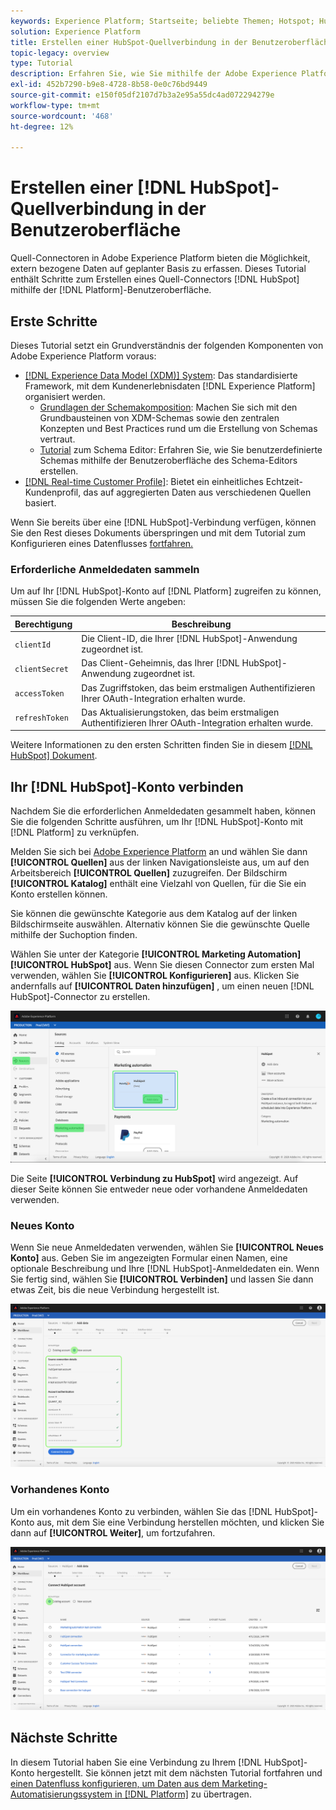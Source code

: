 ```yaml
---
keywords: Experience Platform; Startseite; beliebte Themen; Hotspot; Hubspot
solution: Experience Platform
title: Erstellen einer HubSpot-Quellverbindung in der Benutzeroberfläche
topic-legacy: overview
type: Tutorial
description: Erfahren Sie, wie Sie mithilfe der Adobe Experience Platform-Benutzeroberfläche eine HubSpot-Quellverbindung erstellen.
exl-id: 452b7290-b9e8-4728-8b58-0e0c76bd9449
source-git-commit: e150f05df2107d7b3a2e95a55dc4ad072294279e
workflow-type: tm+mt
source-wordcount: '468'
ht-degree: 12%

---
```


# Erstellen einer [!DNL HubSpot]-Quellverbindung in der Benutzeroberfläche

Quell-Connectoren in Adobe Experience Platform bieten die Möglichkeit, extern bezogene Daten auf geplanter Basis zu erfassen. Dieses Tutorial enthält Schritte zum Erstellen eines Quell-Connectors [!DNL HubSpot] mithilfe der [!DNL Platform]-Benutzeroberfläche.

## Erste Schritte

Dieses Tutorial setzt ein Grundverständnis der folgenden Komponenten von Adobe Experience Platform voraus:

* [[!DNL Experience Data Model (XDM)] System](../../../../../xdm/home.md): Das standardisierte Framework, mit dem Kundenerlebnisdaten  [!DNL Experience Platform] organisiert werden.
   * [Grundlagen der Schemakomposition](../../../../../xdm/schema/composition.md): Machen Sie sich mit den Grundbausteinen von XDM-Schemas sowie den zentralen Konzepten und Best Practices rund um die Erstellung von Schemas vertraut.
   * [Tutorial](../../../../../xdm/tutorials/create-schema-ui.md) zum Schema Editor: Erfahren Sie, wie Sie benutzerdefinierte Schemas mithilfe der Benutzeroberfläche des Schema-Editors erstellen.
* [[!DNL Real-time Customer Profile]](../../../../../profile/home.md): Bietet ein einheitliches Echtzeit-Kundenprofil, das auf aggregierten Daten aus verschiedenen Quellen basiert.

Wenn Sie bereits über eine [!DNL HubSpot]-Verbindung verfügen, können Sie den Rest dieses Dokuments überspringen und mit dem Tutorial zum Konfigurieren eines Datenflusses [fortfahren.](../../dataflow/marketing-automation.md)

### Erforderliche Anmeldedaten sammeln

Um auf Ihr [!DNL HubSpot]-Konto auf [!DNL Platform] zugreifen zu können, müssen Sie die folgenden Werte angeben:

| Berechtigung | Beschreibung |
| ---------- | ----------- |
| `clientId` | Die Client-ID, die Ihrer [!DNL HubSpot]-Anwendung zugeordnet ist. |
| `clientSecret` | Das Client-Geheimnis, das Ihrer [!DNL HubSpot]-Anwendung zugeordnet ist. |
| `accessToken` | Das Zugriffstoken, das beim erstmaligen Authentifizieren Ihrer OAuth-Integration erhalten wurde. |
| `refreshToken` | Das Aktualisierungstoken, das beim erstmaligen Authentifizieren Ihrer OAuth-Integration erhalten wurde. |

Weitere Informationen zu den ersten Schritten finden Sie in diesem [[!DNL HubSpot] Dokument](https://developers.hubspot.com/docs/methods/oauth2/oauth2-overview).

## Ihr [!DNL HubSpot]-Konto verbinden

Nachdem Sie die erforderlichen Anmeldedaten gesammelt haben, können Sie die folgenden Schritte ausführen, um Ihr [!DNL HubSpot]-Konto mit [!DNL Platform] zu verknüpfen.

Melden Sie sich bei [Adobe Experience Platform](https://platform.adobe.com) an und wählen Sie dann **[!UICONTROL Quellen]** aus der linken Navigationsleiste aus, um auf den Arbeitsbereich **[!UICONTROL Quellen]** zuzugreifen. Der Bildschirm **[!UICONTROL Katalog]** enthält eine Vielzahl von Quellen, für die Sie ein Konto erstellen können.

Sie können die gewünschte Kategorie aus dem Katalog auf der linken Bildschirmseite auswählen. Alternativ können Sie die gewünschte Quelle mithilfe der Suchoption finden.

Wählen Sie unter der Kategorie **[!UICONTROL Marketing Automation]** **[!UICONTROL HubSpot]** aus. Wenn Sie diesen Connector zum ersten Mal verwenden, wählen Sie **[!UICONTROL Konfigurieren]** aus. Klicken Sie andernfalls auf **[!UICONTROL Daten hinzufügen]** , um einen neuen [!DNL HubSpot]-Connector zu erstellen.

![Katalog](../../../../images/tutorials/create/hubspot/catalog.png)

Die Seite **[!UICONTROL Verbindung zu HubSpot]** wird angezeigt. Auf dieser Seite können Sie entweder neue oder vorhandene Anmeldedaten verwenden.

### Neues Konto

Wenn Sie neue Anmeldedaten verwenden, wählen Sie **[!UICONTROL Neues Konto]** aus. Geben Sie im angezeigten Formular einen Namen, eine optionale Beschreibung und Ihre [!DNL HubSpot]-Anmeldedaten ein. Wenn Sie fertig sind, wählen Sie **[!UICONTROL Verbinden]** und lassen Sie dann etwas Zeit, bis die neue Verbindung hergestellt ist.

![connect](../../../../images/tutorials/create/hubspot/connect.png)

### Vorhandenes Konto

Um ein vorhandenes Konto zu verbinden, wählen Sie das [!DNL HubSpot]-Konto aus, mit dem Sie eine Verbindung herstellen möchten, und klicken Sie dann auf **[!UICONTROL Weiter]**, um fortzufahren.

![vorhandene](../../../../images/tutorials/create/hubspot/existing.png)

## Nächste Schritte

In diesem Tutorial haben Sie eine Verbindung zu Ihrem [!DNL HubSpot]-Konto hergestellt. Sie können jetzt mit dem nächsten Tutorial fortfahren und [einen Datenfluss konfigurieren, um Daten aus dem Marketing-Automatisierungssystem in [!DNL Platform]](../../dataflow/marketing-automation.md) zu übertragen.
